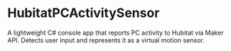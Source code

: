# HubitatPCActivitySensor
A lightweight C# console app that reports PC activity to Hubitat via Maker API. Detects user input and represents it as a virtual motion sensor.
